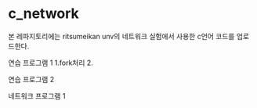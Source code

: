 # c_network
본 레파지토리에는 ritsumeikan unv의 네트워크 실험에서 사용한 c언어 코드를 업로드한다.

연습 프로그램 1
1.fork처리
2.

연습 프로그램 2

네트워크 프로그램 1

